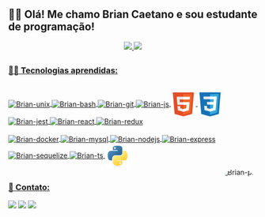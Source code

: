 ## 👋😊 Olá! Me chamo Brian Caetano e sou estudante de programação!
<div align="center">
  <a href="https://github.com/Bri4n-d3V">
  <img height="180em" src="https://github-readme-stats.vercel.app/api?username=Bri4n-d3V&show_icons=true&theme=tokyonight&include_all_commits=true&count_private=true"/>
  <img height="180em" src="https://github-readme-stats.vercel.app/api/top-langs/?username=Bri4n-d3V&layout=compact&langs_count=4&theme=tokyonight"/>
</div>
  
##
  
### 👨‍💻 Tecnologias aprendidas: 
<div style="display: inline_block"><br>
  <img align="center" alt="Brian-unix" height="50" src="https://cdn.jsdelivr.net/gh/devicons/devicon/icons/unix/unix-original.svg">
  <img align="center" alt="Brian-bash" height="50" src="https://cdn.jsdelivr.net/gh/devicons/devicon/icons/bash/bash-original.svg">
  <img align="center" alt="Brian-git" height="50" src="https://cdn.jsdelivr.net/gh/devicons/devicon/icons/git/git-original-wordmark.svg">
  <img align="center" alt="Brian-js" height="50" src="https://cdn.jsdelivr.net/gh/devicons/devicon/icons/javascript/javascript-original.svg">
  <img align="center" alt="Brian-html" height="50" src="https://raw.githubusercontent.com/devicons/devicon/master/icons/html5/html5-original.svg">
  <img align="center" alt="Brian-css" height="50" src="https://raw.githubusercontent.com/devicons/devicon/master/icons/css3/css3-original.svg">
  <img align="center" alt="Brian-jest" height="50" src="https://cdn.jsdelivr.net/gh/devicons/devicon/icons/jest/jest-plain.svg">
  <img align="center" alt="Brian-react" height="50" src="https://cdn.jsdelivr.net/gh/devicons/devicon/icons/react/react-original-wordmark.svg">
  <img align="center" alt="Brian-redux" height="50" src="https://cdn.jsdelivr.net/gh/devicons/devicon/icons/redux/redux-original.svg">
</div>
<div style="display: inline_block"><br>
  <img align="center" alt="Brian-docker" height="50" src="https://cdn.jsdelivr.net/gh/devicons/devicon/icons/docker/docker-original-wordmark.svg">
  <img align="center" alt="Brian-mysql" height="50" src="https://cdn.jsdelivr.net/gh/devicons/devicon/icons/mysql/mysql-original-wordmark.svg">
  <img align="center" alt="Brian-nodejs" height="50" src="https://cdn.jsdelivr.net/gh/devicons/devicon/icons/nodejs/nodejs-original-wordmark.svg">
  <img align="center" alt="Brian-express" height="50" src="https://cdn.jsdelivr.net/gh/devicons/devicon/icons/express/express-original-wordmark.svg">
  <img align="center" alt="Brian-sequelize" height="50" src="https://cdn.jsdelivr.net/gh/devicons/devicon/icons/sequelize/sequelize-original-wordmark.svg">
  <img align="center" alt="Brian-ts" height="50" src="https://cdn.jsdelivr.net/gh/devicons/devicon/icons/typescript/typescript-original.svg">
  <img align="center" alt="Brian-python" height="50" src="https://raw.githubusercontent.com/devicons/devicon/master/icons/python/python-original.svg">
</div>
  <img align="right" alt="Brian-pic" height="150" style="border-radius:75px;" src="https://share-cdn.picrew.me/shareImg/org/202203/338224_MhejSBbG.png">
  
## 
  
### 📧 Contato:
  <div>
  <a href="mailto:brian-caetano@hotmail.com"><img src="https://img.shields.io/badge/Microsoft_Outlook-0078D4?style=for-the-badge&logo=microsoft-outlook&logoColor=white" target="_blank"></a>
  <a href="https://www.linkedin.com/in/briancaetano/" target="_blank"><img src="https://img.shields.io/badge/-LinkedIn-%230077B5?style=for-the-badge&logo=linkedin&logoColor=white" target="_blank"></a>
    <a href="https://discord.com/users/Droga...%20%C3%A9%20o%20Braia#4596" target="_blank"><img src="https://img.shields.io/badge/Discord-7289DA?style=for-the-badge&logo=discord&logoColor=white" target="_blank"></a> 
</div>
